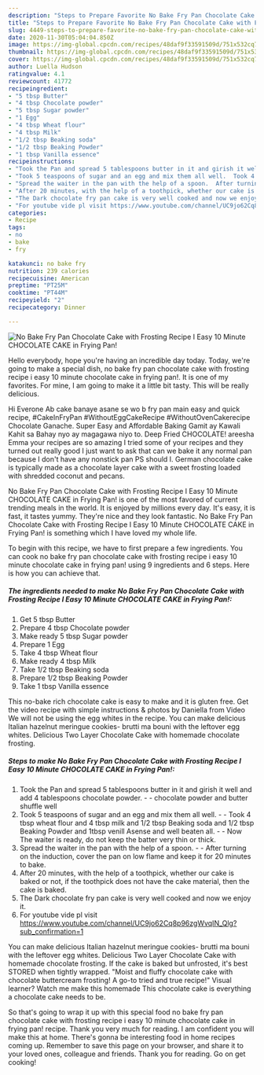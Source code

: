 ```yaml
---
description: "Steps to Prepare Favorite No Bake Fry Pan Chocolate Cake with Frosting Recipe I Easy 10 Minute CHOCOLATE CAKE in Frying Pan!"
title: "Steps to Prepare Favorite No Bake Fry Pan Chocolate Cake with Frosting Recipe I Easy 10 Minute CHOCOLATE CAKE in Frying Pan!"
slug: 4449-steps-to-prepare-favorite-no-bake-fry-pan-chocolate-cake-with-frosting-recipe-i-easy-10-minute-chocolate-cake-in-frying-pan
date: 2020-11-30T05:04:04.850Z
image: https://img-global.cpcdn.com/recipes/48daf9f33591509d/751x532cq70/no-bake-fry-pan-chocolate-cake-with-frosting-recipe-i-easy-10-minute-chocolate-cake-in-frying-pan-recipe-main-photo.jpg
thumbnail: https://img-global.cpcdn.com/recipes/48daf9f33591509d/751x532cq70/no-bake-fry-pan-chocolate-cake-with-frosting-recipe-i-easy-10-minute-chocolate-cake-in-frying-pan-recipe-main-photo.jpg
cover: https://img-global.cpcdn.com/recipes/48daf9f33591509d/751x532cq70/no-bake-fry-pan-chocolate-cake-with-frosting-recipe-i-easy-10-minute-chocolate-cake-in-frying-pan-recipe-main-photo.jpg
author: Luella Hudson
ratingvalue: 4.1
reviewcount: 41772
recipeingredient:
- "5 tbsp Butter"
- "4 tbsp Chocolate powder"
- "5 tbsp Sugar powder"
- "1 Egg"
- "4 tbsp Wheat flour"
- "4 tbsp Milk"
- "1/2 tbsp Beaking soda"
- "1/2 tbsp Beaking Powder"
- "1 tbsp Vanilla essence"
recipeinstructions:
- "Took the Pan and spread 5 tablespoons butter in it and girish it well and add 4 tablespoons chocolate powder.  chocolate powder and butter shuffle well"
- "Took 5 teaspoons of sugar and an egg and mix them all well.  Took 4 tbsp wheat flour and 4 tbsp milk and 1/2 tbsp Beaking soda and 1/2 tbsp Beaking Powder and 1tbsp venill Asense and well beaten all.  Now The waiter is ready, do not keep the batter very thin or thick."
- "Spread the waiter in the pan with the help of a spoon.  After turning on the induction, cover the pan on low flame and keep it for 20 minutes to bake."
- "After 20 minutes, with the help of a toothpick, whether our cake is baked or not, if the toothpick does not have the cake material, then the cake is baked."
- "The Dark chocolate fry pan cake is very well cooked and now we enjoy it."
- "For youtube vide pl visit https://www.youtube.com/channel/UC9jo62Cq8p96zgWvqIN_Qlg?sub_confirmation=1"
categories:
- Recipe
tags:
- no
- bake
- fry

katakunci: no bake fry 
nutrition: 239 calories
recipecuisine: American
preptime: "PT25M"
cooktime: "PT44M"
recipeyield: "2"
recipecategory: Dinner

---
```



![No Bake Fry Pan Chocolate Cake with Frosting Recipe I Easy 10 Minute CHOCOLATE CAKE in Frying Pan!](https://img-global.cpcdn.com/recipes/48daf9f33591509d/751x532cq70/no-bake-fry-pan-chocolate-cake-with-frosting-recipe-i-easy-10-minute-chocolate-cake-in-frying-pan-recipe-main-photo.jpg)

Hello everybody, hope you're having an incredible day today. Today, we're going to make a special dish, no bake fry pan chocolate cake with frosting recipe i easy 10 minute chocolate cake in frying pan!. It is one of my favorites. For mine, I am going to make it a little bit tasty. This will be really delicious.

Hi Everone Ab cake banaye asane se wo b fry pan main easy and quick recipe, #CakeInFryPan #WithoutEggCakeRecipe #WithoutOvenCakerecipe Chocolate Ganache. Super Easy and Affordable Baking Gamit ay Kawali Kahit sa Bahay nyo ay magagawa niyo to. Deep Fried CHOCOLATE! areesha Emma your recipes are so amazing I tried some of your recipes and they turned out really good I just want to ask that can we bake it any normal pan because I don&#39;t have any nonstick pan PS should I. German chocolate cake is typically made as a chocolate layer cake with a sweet frosting loaded with shredded coconut and pecans.

No Bake Fry Pan Chocolate Cake with Frosting Recipe I Easy 10 Minute CHOCOLATE CAKE in Frying Pan! is one of the most favored of current trending meals in the world. It is enjoyed by millions every day. It's easy, it is fast, it tastes yummy. They're nice and they look fantastic. No Bake Fry Pan Chocolate Cake with Frosting Recipe I Easy 10 Minute CHOCOLATE CAKE in Frying Pan! is something which I have loved my whole life.


To begin with this recipe, we have to first prepare a few ingredients. You can cook no bake fry pan chocolate cake with frosting recipe i easy 10 minute chocolate cake in frying pan! using 9 ingredients and 6 steps. Here is how you can achieve that.

<!--inarticleads1-->

##### The ingredients needed to make No Bake Fry Pan Chocolate Cake with Frosting Recipe I Easy 10 Minute CHOCOLATE CAKE in Frying Pan!:

1. Get 5 tbsp Butter
1. Prepare 4 tbsp Chocolate powder
1. Make ready 5 tbsp Sugar powder
1. Prepare 1 Egg
1. Take 4 tbsp Wheat flour
1. Make ready 4 tbsp Milk
1. Take 1/2 tbsp Beaking soda
1. Prepare 1/2 tbsp Beaking Powder
1. Take 1 tbsp Vanilla essence


This no-bake rich chocolate cake is easy to make and it is gluten free. Get the video recipe with simple instructions &amp; photos by Daniella from Video We will not be using the egg whites in the recipe. You can make delicious Italian hazelnut meringue cookies- brutti ma bouni with the leftover egg whites. Delicious Two Layer Chocolate Cake with homemade chocolate frosting. 

<!--inarticleads2-->

##### Steps to make No Bake Fry Pan Chocolate Cake with Frosting Recipe I Easy 10 Minute CHOCOLATE CAKE in Frying Pan!:

1. Took the Pan and spread 5 tablespoons butter in it and girish it well and add 4 tablespoons chocolate powder. -  - chocolate powder and butter shuffle well
1. Took 5 teaspoons of sugar and an egg and mix them all well. -  - Took 4 tbsp wheat flour and 4 tbsp milk and 1/2 tbsp Beaking soda and 1/2 tbsp Beaking Powder and 1tbsp venill Asense and well beaten all. -  - Now The waiter is ready, do not keep the batter very thin or thick.
1. Spread the waiter in the pan with the help of a spoon. -  - After turning on the induction, cover the pan on low flame and keep it for 20 minutes to bake.
1. After 20 minutes, with the help of a toothpick, whether our cake is baked or not, if the toothpick does not have the cake material, then the cake is baked.
1. The Dark chocolate fry pan cake is very well cooked and now we enjoy it.
1. For youtube vide pl visit https://www.youtube.com/channel/UC9jo62Cq8p96zgWvqIN_Qlg?sub_confirmation=1


You can make delicious Italian hazelnut meringue cookies- brutti ma bouni with the leftover egg whites. Delicious Two Layer Chocolate Cake with homemade chocolate frosting. If the cake is baked but unfrosted, it&#39;s best STORED when tightly wrapped. &#34;Moist and fluffy chocolate cake with chocolate buttercream frosting! A go-to tried and true recipe!&#34; Visual learner? Watch me make this homemade This chocolate cake is everything a chocolate cake needs to be. 

So that's going to wrap it up with this special food no bake fry pan chocolate cake with frosting recipe i easy 10 minute chocolate cake in frying pan! recipe. Thank you very much for reading. I am confident you will make this at home. There's gonna be interesting food in home recipes coming up. Remember to save this page on your browser, and share it to your loved ones, colleague and friends. Thank you for reading. Go on get cooking!
